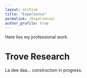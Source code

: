 ```yaml
---
layout: archive
title: "Experience"
permalink: /Experience/
author_profile: true
---
```


Here lies my professional work.

# Trove Research 

La dee daa... construction in progress.